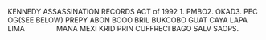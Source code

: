 KENNEDY ASSASSINATION RECORDS ACT of 1992 1. PMBO2. OKAD3. PEC OG(SEE BELOW) PREPY ABON BOOO BRIL BUKCOBO GUAT CAYA LAPA LIMA                MANA MEXI KRID PRIN CUFFRECI BAGO SALV SAOPS.